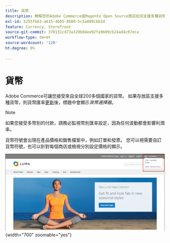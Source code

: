 ```yaml
---
title: 貨幣
description: 瞭解您的Adobe Commerce或Magento Open Source商店如何支援多種貨幣以增強客戶體驗。
exl-id: 5255fb63-a615-4b05-8b00-5c5a089cbb2d
feature: Currency, Storefront
source-git-commit: 370131cd73a320b04ee92fa9609cb24ad4c07eca
workflow-type: tm+mt
source-wordcount: '120'
ht-degree: 0%

---
```


# 貨幣

Adobe Commerce可讓您接受來自全球200多個國家的貨幣。 如果存放區支援多種貨幣，則貨幣匯率[更新](currency-update.md)後，標題中會顯示&#x200B;_貨幣選擇器_。

>[!NOTE]
>
>如果您接受多幣別的付款，請務必監視幣別匯率設定，因為任何波動都會影響利潤率。

貨幣符號會出現在產品價格和銷售檔案中，例如訂單和發票。 您可以視需要自訂貨幣符號，也可以針對每個商店或檢視分別設定價格的顯示。

![店面範例 — 貨幣選擇器](./assets/storefront-currency-chooser.png){width="700" zoomable="yes"}
